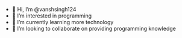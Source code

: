 - 👋 Hi, I’m @vanshsingh124
- 👀 I’m interested in programming
- 🌱 I’m currently learning more technology
- 💞️ I’m looking to collaborate on providing programming knowledge


<!---
vanshsingh124/vanshsingh124 is a ✨ special ✨ repository because its `README.md` (this file) appears on your GitHub profile.
You can click the Preview link to take a look at your changes.
--->
